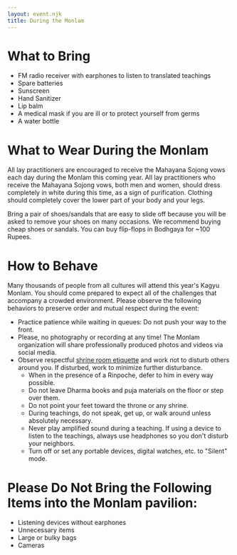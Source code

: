 ```yaml
---
layout: event.njk
title: During the Monlam
---
```


# What to Bring

   * FM radio receiver with earphones to listen to translated teachings
   * Spare batteries
   * Sunscreen
   * Hand Sanitizer
   * Lip balm
   * A medical mask if you are ill or to protect yourself from germs
   * A water bottle

# What to Wear During the Monlam

All lay practitioners are encouraged to receive the Mahayana Sojong vows each day during the Monlam this coming year. All lay practitioners who receive the Mahayana Sojong vows, both men and women, should dress completely in white during this time, as a sign of purification. Clothing should completely cover the lower part of your body and your legs. 

Bring a pair of shoes/sandals that are easy to slide off because you will be asked to remove your shoes on many occasions. We recommend buying cheap shoes or sandals. You can buy flip-flops in Bodhgaya for ~100 Rupees. 

# How to Behave

Many thousands of people from all cultures will attend this year's Kagyu Monlam. You should come prepared to expect all of the challenges that accompany a crowded environment. Please observe the following behaviors to preserve order and mutual respect during the event: 

   * Practice patience while waiting in queues: Do not push your way to the front. 
   * Please, no photography or recording at any time! The Monlam organization will share professionally produced photos and videos via social media. 
   * Observe respectful [shrine room etiquette](http://www.kagyu.org/ktd/monastery/dharma_etiquette.php) and work not to disturb others around you. If disturbed, work to minimize further disturbance.  
      * When in the presence of a Rinpoche, defer to him in every way possible.
      * Do not leave Dharma books and puja materials on the floor or step over them. 
      * Do not point your feet toward the throne or any shrine.
      * During teachings, do not speak, get up, or walk around unless absolutely necessary.
      * Never play amplified sound during a teaching. If using a device to listen to the teachings, always use headphones so you don't disturb your neighbors.
      * Turn off or set any portable devices, digital watches, etc. to "Silent" mode. 


# Please Do Not Bring the Following Items into the Monlam pavilion: 

   * Listening devices without earphones
   * Unnecessary items
   * Large or bulky bags
   * Cameras

